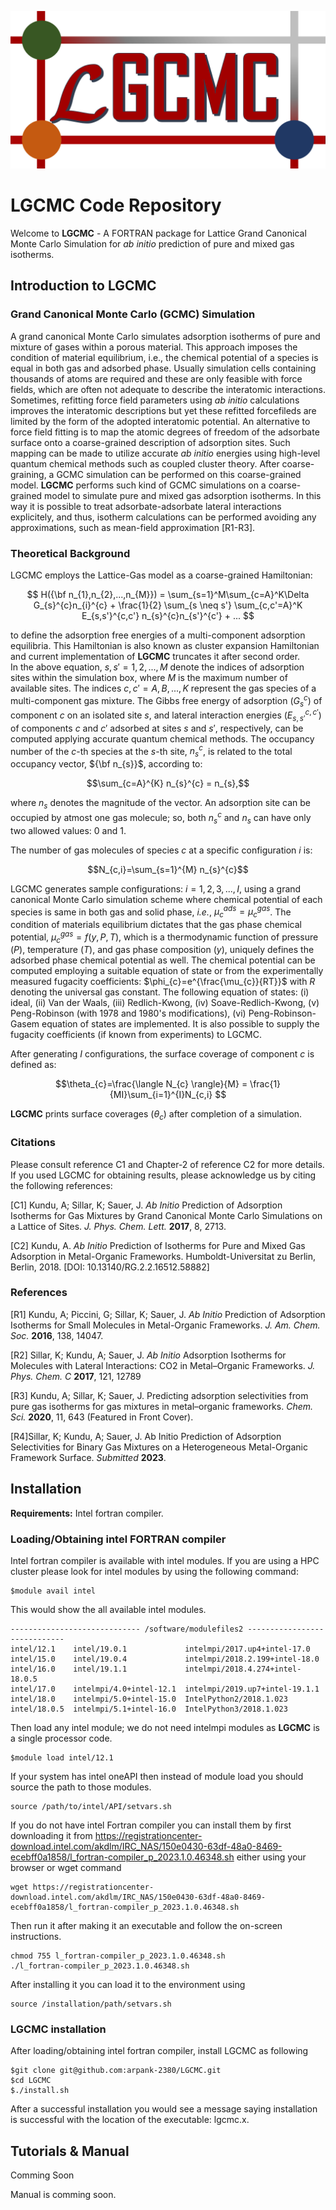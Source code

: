 ![image](LGCMC-logo.png)

# LGCMC Code Repository

Welcome to **LGCMC** - A FORTRAN package for Lattice Grand Canonical Monte Carlo Simulation for *ab initio* prediction of pure and mixed gas isotherms.

## Introduction to LGCMC

### Grand Canonical Monte Carlo (GCMC) Simulation 
A grand canonical Monte Carlo simulates adsorption isotherms of pure 
and mixture of gases within a porous material. 
This approach imposes the condition of material equilibrium, i.e., the chemical 
potential of a species is equal in both gas and adsorbed phase. 
Usually simulation cells containing thousands of atoms are required and 
these are only feasible with force fields, which are often not adequate 
to describe the interatomic interactions. 
Sometimes, refitting force field parameters using *ab initio* calculations 
improves the interatomic descriptions but yet these refitted forcefileds are 
limited by the form of the adopted interatomic potential.
An alternative to force field fitting is to map the atomic degrees of
freedom of the adsorbate surface onto a coarse-grained description of 
adsorption sites. Such mapping can be made to utilize accurate *ab initio* 
energies using high-level quantum chemical methods 
such as coupled cluster theory. 
After coarse-graining, a GCMC simulation can be performed on
this coarse-grained model. **LGCMC** performs such kind of GCMC simulations on a
coarse-grained model to simulate pure and mixed gas adsorption isotherms. 
In this way it is possible to treat adsorbate-adsorbate lateral interactions 
explicitely, and thus, isotherm calculations can be performed avoiding 
any approximations, such as mean-field approximation [R1-R3].     

### Theoretical Background 

LGCMC employs the Lattice-Gas model as a coarse-grained Hamiltonian:

```math
 H({\bf n_{1},n_{2},...,n_{M}}) = \sum_{s=1}^M\sum_{c=A}^K\Delta G_{s}^{c}n_{i}^{c} + 
 \frac{1}{2} \sum_{s \neq s'} \sum_{c,c'=A}^K E_{s,s'}^{c,c'} 
n_{s}^{c}n_{s'}^{c'} + ... 
```
to define the adsorption free energies of a multi-component 
adsorption equilibria. 
This Hamiltonian is also known as cluster expansion Hamiltonian and current 
implementation of **LGCMC** truncates it after second order.  
In the above equation, $s,s'=1,2,...,M$ denote the indices of adsorption sites 
within the simulation box, where $M$ is the maximum number of available sites. 
The indices $c,c'=A,B,...,K$ represent the gas species of a multi-component gas 
mixture. The Gibbs free energy of adsorption $(G_{s}^{c})$ of component $c$ 
on an isolated site $s$, and lateral interaction energies ($E_{s,s'}^{c,c'}$) 
of components $c$ and $c'$ adsorbed at sites $s$ and $s'$, respectively, 
can be computed applying accurate quantum chemical methods. The occupancy number
of the $c$-th species at the $s$-th site, $n_{s}^{c}$, is related to the 
total occupancy vector, ${\bf n_{s}}$, according to:

```math
\sum_{c=A}^{K} n_{s}^{c} = n_{s},
```
where $n_{s}$ denotes the magnitude of the vector.
An adsorption site can be occupied by atmost one gas molecule; so, both 
$n_{s}^{c}$ and $n_{s}$ can have only two allowed values: 0 and 1.  

The number of gas molecules of species $c$ at a specific configuration $i$ is:
```math
N_{c,i}=\sum_{s=1}^{M} n_{s}^{c}
``` 
LGCMC generates sample configurations: $i=1,2,3,...,I$, using a grand canonical 
Monte Carlo simulation scheme where chemical potential of each species is same in both gas and solid phase, *i.e.*, $\mu_{c}^{ads} = \mu_{c}^{gas}$. 
The condition of materials equilibrium dictates that the gas phase chemical 
potential, $\mu_{c}^{gas} = f(y,P,T)$, which is a thermodynamic function 
of pressure $(P)$, temperature $(T)$, and gas phase composition $(y)$, 
uniquely defines the adsorbed phase chemical potential as well. 
The chemical potential can be computed employing a suitable equation of state or
from the experimentally measured fugacity coefficients: 
$\phi_{c}=e^{\frac{\mu_{c}}{RT}}$ with $R$ denoting the universal gas constant.  The following equation of states: (i) ideal, (ii) Van der Waals, (iii) Redlich-Kwong, (iv) Soave-Redlich-Kwong, (v) Peng-Robinson (with 1978 and 1980's 
modifications), (vi) Peng-Robinson-Gasem equation of states are implemented. 
It is also possible to supply the fugacity coefficients (if known from
 experiments) to LGCMC.

After generating $I$ configurations, the surface coverage of component $c$ is 
defined as:
```math
\theta_{c}=\frac{\langle N_{c} \rangle}{M} = \frac{1}{MI}\sum_{i=1}^{I}N_{c,i} 
``` 
**LGCMC** prints surface coverages $(\theta_{c})$ after completion of a simulation. 

### Citations
Please consult reference C1 and Chapter-2 of reference C2 for more details. 
If you used LGCMC for obtaining results, please acknowledge us by citing 
the following references:

[C1] Kundu, A; Sillar, K; Sauer, J. 
*Ab Initio* Prediction of Adsorption Isotherms for Gas Mixtures 
by Grand Canonical Monte Carlo Simulations on a Lattice of Sites. 
*J. Phys. Chem. Lett.* **2017**, 8, 2713. 

[C2] Kundu, A. 
*Ab Initio* Prediction of Isotherms for Pure and Mixed Gas Adsorption in 
Metal-Organic Frameworks.
Humboldt-Universitat zu Berlin, Berlin, 2018.
[DOI: 10.13140/RG.2.2.16512.58882]
 

### References
[R1] Kundu, A; Piccini, G; Sillar, K; Sauer, J.
*Ab Initio* Prediction of Adsorption Isotherms for Small Molecules in 
Metal-Organic Frameworks.
*J. Am. Chem. Soc.* **2016**, 138, 14047.

[R2] Sillar, K; Kundu, A; Sauer, J.
*Ab Initio* Adsorption Isotherms for Molecules with Lateral Interactions: 
CO2 in Metal–Organic Frameworks.
*J. Phys. Chem. C* **2017**, 121, 12789

[R3] Kundu, A; Sillar, K; Sauer, J.
Predicting adsorption selectivities from pure gas isotherms for 
gas mixtures in metal–organic frameworks.
*Chem. Sci.* **2020**, 11, 643 (Featured in Front Cover).

[R4]Sillar, K; Kundu, A; Sauer, J.
Ab Initio Prediction of Adsorption Selectivities for Binary Gas Mixtures on a
Heterogeneous Metal-Organic Framework Surface.
*Submitted* **2023**.

## Installation
**Requirements:** Intel fortran compiler.

### Loading/Obtaining intel FORTRAN compiler
Intel fortran compiler is available with intel modules. 
If you are using a HPC cluster please look for intel modules by using 
the following command:
```
$module avail intel
```
This would show the all available intel modules.
```
----------------------------- /software/modulefiles2 -----------------------------
intel/12.1    intel/19.0.1             intelmpi/2017.up4+intel-17.0      
intel/15.0    intel/19.0.4             intelmpi/2018.2.199+intel-18.0    
intel/16.0    intel/19.1.1             intelmpi/2018.4.274+intel-18.0.5  
intel/17.0    intelmpi/4.0+intel-12.1  intelmpi/2019.up7+intel-19.1.1    
intel/18.0    intelmpi/5.0+intel-15.0  IntelPython2/2018.1.023           
intel/18.0.5  intelmpi/5.1+intel-16.0  IntelPython3/2018.1.023 
```

Then load any intel module; we do not need intelmpi modules as **LGCMC** is a single processor code.

```
$module load intel/12.1
```

If your system has intel oneAPI then instead of module load you should source the 
path to those modules.

```
source /path/to/intel/API/setvars.sh
``` 

If you do not have intel Fortran compiler you can install them by 
first downloading it from 
https://registrationcenter-download.intel.com/akdlm/IRC_NAS/150e0430-63df-48a0-8469-ecebff0a1858/l_fortran-compiler_p_2023.1.0.46348.sh
either using your browser or wget command
```
wget https://registrationcenter-download.intel.com/akdlm/IRC_NAS/150e0430-63df-48a0-8469-ecebff0a1858/l_fortran-compiler_p_2023.1.0.46348.sh
```

Then run it after making it an executable and follow the on-screen instructions.

```
chmod 755 l_fortran-compiler_p_2023.1.0.46348.sh
./l_fortran-compiler_p_2023.1.0.46348.sh
```

After installing it you can load it to the environment using
```
source /installation/path/setvars.sh
```

### LGCMC installation

After loading/obtaining intel fortran compiler, install LGCMC as following

```
$git clone git@github.com:arpank-2380/LGCMC.git
$cd LGCMC
$./install.sh
```

After a successful installation you would see a message saying installation is successful with the location of the executable: lgcmc.x.

## Tutorials & Manual
Comming Soon

Manual is comming soon.

